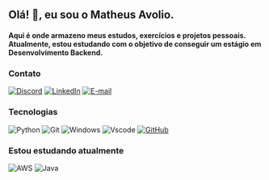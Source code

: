 ## Olá! 👋, eu sou o Matheus Avolio.
#### Aqui é onde armazeno meus estudos, exercícios e projetos pessoais. Atualmente, estou estudando com o objetivo de conseguir um estágio em Desenvolvimento Backend.
### Contato
[![Discord](https://img.shields.io/badge/Discord-7289DA?style=for-the-badge&logo=discord&logoColor=white)](https://discord.com/channels/@avolio#0930/) [![LinkedIn](https://img.shields.io/badge/LinkedIn-0077B5?style=for-the-badge&logo=linkedin&logoColor=white)](https://www.linkedin.com/in/matheusavolio/) [![E-mail](https://img.shields.io/badge/-Email-000?style=for-the-badge&logo=microsoft-outlook&logoColor=007BFF)](mailto:m.avolio@hotmail.com)

### Tecnologias
![Python](https://img.shields.io/badge/python-3670A0?style=for-the-badge&logo=python&logoColor=ffdd54) ![Git](https://img.shields.io/badge/GIT-E44C30?style=for-the-badge&logo=git&logoColor=white) 	![Windows](https://img.shields.io/badge/Windows-000?style=for-the-badge&logo=windows&logoColor=2CA5E0) ![Vscode](https://img.shields.io/badge/Vscode-007ACC?style=for-the-badge&logo=visual-studio-code&logoColor=white) 	[![GitHub](https://img.shields.io/badge/GitHub-100000?style=for-the-badge&logo=github&logoColor=white)](https://github.com/SEUUSERNAME)

### Estou estudando atualmente
![AWS](https://img.shields.io/badge/AWS-000.svg?style=for-the-badge&logo=amazon-aws&logoColor=white) ![Java](https://img.shields.io/badge/java-%23ED8B00.svg?style=for-the-badge&logo=openjdk&logoColor=white)

